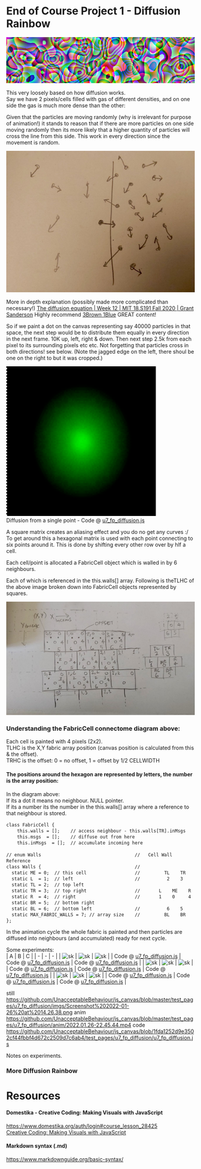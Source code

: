 # End of Course Project 1 - Diffusion Rainbow  
![Diffusion Rainbow](https://github.com/UnacceptableBehaviour/js_canvas/blob/master/test_pages/u7_fp_diffusion/imgs/2022.01.26-16.25.15.png)
  
This very loosely based on how diffusion works.  
Say we have 2 pixels/cells filled with gas of different densities, and on one side the gas is much more dense than the other:  
  
Given that the particles are moving randomly (why is irrelevant for purpose of animation!) it stands to reason that
if there are more particles on one side moving randomly then its more likely that a higher quantity of particles will
cross the line from this side. This work in every direction since the movement is random.
  
![diffusion axiom](https://github.com/UnacceptableBehaviour/js_canvas/blob/master/test_pages/u7_fp_diffusion/imgs/20220127_195932.jpeg)  
  
More in depth explanation (possibly made more complicated than necessary!) [The diffusion equation | Week 12 | MIT 18.S191 Fall 2020 | Grant Sanderson](https://www.youtube.com/watch?v=a3V0BJLIo_c)
Highly recommend [3Brown 1Blue](https://www.youtube.com/channel/UCYO_jab_esuFRV4b17AJtAw) GREAT content!    
  
So if we paint a dot on the canvas representing say 40000 particles in that space, the next step would be to
distribute them equally in every direction in the next frame. 10K up, left, right & down. Then next step 2.5k from
each pixel to its surrounding pixels etc etc. Not forgetting that particles cross in both directions!
see below. (Note the jagged edge on the left, there shoul be one on the right to but it was cropped.)
  
![sk](https://github.com/UnacceptableBehaviour/js_canvas/blob/master/test_pages/u7_fp_diffusion/imgs/2022.01.27-20.32.05.png)  
Diffusion from a single point - Code @ [u7_fp_diffusion.js](https://github.com/UnacceptableBehaviour/js_canvas/blob/bd248eeecf5ca825f3d2555b439fa13862c85c50/test_pages/u7_fp_diffusion/u7_fp_diffusion.js)  
  
A square matrix creates an aliasing effect and you do no get any curves :/  
To get around this a hexagonal matrix is used with each point connecting to six points around it.
This is done by shifting every other row over by hlf a cell.  
  
Each cell/point is allocated a FabricCell object which is walled in by 6 neighbours.  
  
Each of which is referenced in the this.walls[] array. Following is theTLHC of the above image
broken down into FabricCell objects represented by squares.  
  
![fabricCell connectome](https://github.com/UnacceptableBehaviour/js_canvas/blob/master/test_pages/u7_fp_diffusion/imgs/fabric_array_connections.jpeg)  
  
### Understanding the FabricCell connectome diagram above:  
Each cell is painted with 4 pixels (2x2).  
TLHC is the X,Y fabric array position (canvas position is calculated from this & the offset).  
TRHC is the offset: 0 = no offset, 1 = offset by 1/2 CELLWIDTH  
  
#### The positions around the hexagon are represented by letters, the number is the array position:  
In the diagram above:  
If its a dot it means no neighbour. NULL pointer.  
If its a number its the number in the this.walls[] array where a reference to that neighbour is stored.  
```
class FabricCell {
    this.walls = [];    // access neighbour - this.walls[TR].inMsgs
    this.msgs  = [];    // diffuse out from here
    this.inMsgs  = [];  // accumulate incoming here

// enum Walls                                   //   Cell Wall Reference
class Walls {                                   //   
  static ME = 0;  // this cell                  //         TL    TR   
  static L  = 1;  // left                       //          2    3
  static TL = 2;  // top left                   
  static TR = 3;  // top right                  //       L    ME    R
  static R  = 4;  // right                      //       1    0     4
  static BR = 5;  // bottom right                 
  static BL = 6;  // bottom left                //          6    5
  static MAX_FABRIC_WALLS = 7; // array size    //         BL    BR
};
```
  
In the animation cycle the whole fabric is painted and then particles are diffused into neighbours (and accumulated)
ready for next cycle.  






  
Some experiments:  
| A | B | C | 
| - | - | - | 
| ![sk]() | ![sk]() | ![sk]() |
| Code @ [u7_fp_diffusion.js]() | Code @ [u7_fp_diffusion.js]() | Code @ [u7_fp_diffusion.js]() | 
| ![sk]() | ![sk]() | ![sk]() |
| Code @ [u7_fp_diffusion.js]() | Code @ [u7_fp_diffusion.js]() | Code @ [u7_fp_diffusion.js]() | 
| ![sk]() | ![sk]() | ![sk]() |
| Code @ [u7_fp_diffusion.js]() | Code @ [u7_fp_diffusion.js]() | Code @ [u7_fp_diffusion.js]() | 


still
https://github.com/UnacceptableBehaviour/js_canvas/blob/master/test_pages/u7_fp_diffusion/imgs/Screenshot%202022-01-26%20at%2014.26.38.png
anim
https://github.com/UnacceptableBehaviour/js_canvas/blob/master/test_pages/u7_fp_diffusion/anim/2022.01.26-22.45.44.mp4
code
https://github.com/UnacceptableBehaviour/js_canvas/blob/1fda1252d9e3502cf44fbbf4d672c2509d7c6ab4/test_pages/u7_fp_diffusion/u7_fp_diffusion.js
  
Notes on experiments.  
  
### More Diffusion Rainbow



# Resources
#### Domestika - Creative Coding: Making Visuals with JavaScript
https://www.domestika.org/auth/login#course_lesson_28425  
[Creative Coding: Making Visuals with JavaScript](https://www.domestika.org/auth/login#course_lesson_28425)

#### Markdown syntax (.md)
https://www.markdownguide.org/basic-syntax/  
